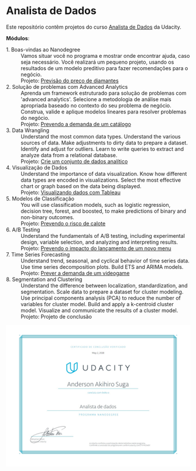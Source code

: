 # Analista de Dados
Este repositório contêm projetos do curso [Analista de Dados](https://br.udacity.com/course/predictive-analytics-for-business--nd008) da Udacity.


__Módulos__:

<dl>
  <dt>1. Boas-vindas ao Nanodegree</dt>
  <dd>Vamos situar você no programa e mostrar onde encontrar ajuda, caso seja necessário. Você realizará um pequeno projeto, usando os resultados de um modelo preditivo para fazer recomendações para o negócio.</dd>
  <dd>Projeto: <a href="https://github.com/anderson-suga/nanodegree-analista-de-dados/tree/master/Projetos/01.%20Previs%C3%A3o%20do%20pre%C3%A7o%20de%20diamantes">Previsão do preço de diamantes</a></dd>
  
  <dt>2. Solução de problemas com Advanced Analytics<dt>
  <dd>Aprenda um framework estruturado para solução de problemas com 'advanced analytics'. Selecione a metodologia de análise mais apropriada baseado no contexto do seu problema de negócio. Construa, valide e aplique modelos lineares para resolver problemas do negócio.</dd>
  <dd>Projeto: <a href="https://github.com/anderson-suga/nanodegree-analista-de-dados/tree/master/Projetos/02.%20Prevendo%20a%20demanda%20de%20um%20cat%C3%A1logo">Prevendo a demanda de um catálogo</a></dd>
    
  <dt>3. Data Wrangling<dt>
  <dd>Understand the most common data types. Understand the various sources of data. Make adjustments to dirty data to prepare a dataset. Identify and adjust for outliers. Learn to write queries to extract and analyze data from a relational database.</dd>
  <dd>Projeto: <a href="https://github.com/anderson-suga/nanodegree-analista-de-dados/tree/master/Projetos/03.%20Crie%20um%20conjunto%20de%20dados%20anal%C3%ADtico">Crie um conjunto de dados analítico</a></dd>
    
  <dt>4. Visualização de Dados<dt>
  <dd>Understand the importance of data visualization. Know how different data types are encoded in visualizations. Select the most effective chart or graph based on the data being displayed.</dd>
  <dd>Projeto: <a href="https://github.com/anderson-suga/nanodegree-analista-de-dados/tree/master/Projetos/04.%20Visualizando%20dados%20com%20Tableau">Visualizando dados com Tableau</a></dd>
    
  <dt>5. Modelos de Classificação<dt>
  <dd>You will use classification models, such as logistic regression, decision tree, forest, and boosted, to make predictions of binary and non-binary outcomes.</dd>
  <dd>Projeto: <a href="https://github.com/anderson-suga/nanodegree-analista-de-dados/tree/master/Projetos/05.%20Prevendo%20o%20risco%20de%20calote">Prevendo o risco de calote</a></dd>
    
  <dt>6. A/B Testing<dt>
  <dd>Understand the fundamentals of A/B testing, including experimental design, variable selection, and analyzing and interpreting results.</dd>
  <dd>Projeto: <a href="https://github.com/anderson-suga/nanodegree-analista-de-dados/tree/master/Projetos/06.%20Prevendo%20o%20impacto%20do%20lan%C3%A7amento%20de%20um%20novo%20menu">Prevendo o impacto do lançamento de um novo menu</a></dd>
    
  <dt>7. Time Series Forecasting<dt>
  <dd>Understand trend, seasonal, and cyclical behavior of time series data. Use time series decomposition plots. Build ETS and ARIMA models.</dd>
  <dd>Projeto: <a href="https://github.com/anderson-suga/nanodegree-analista-de-dados/tree/master/Projetos/07.%20Prever%20a%20demanda%20de%20um%20videogame">Prever a demanda de um videogame</a></dd>
    
  <dt>8. Segmentation and Clustering<dt>
  <dd>Understand the difference between localization, standardization, and segmentation. Scale data to prepare a dataset for cluster modeling. Use principal components analysis (PCA) to reduce the number of variables for cluster model. Build and apply a k-centroid cluster model. Visualize and communicate the results of a cluster model.</dd>
  <dd>Projeto: Projeto de conclusão</dd>
</dl>

![Nanodegree - Analista de dados](https://github.com/anderson-suga/nanodegree-analista-de-dados/blob/master/Certificado/nd008-br.jpg)

